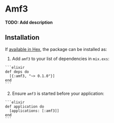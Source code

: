 # Amf3

**TODO: Add description**

## Installation

If [available in Hex](https://hex.pm/docs/publish), the package can be installed as:

  1. Add `amf3` to your list of dependencies in `mix.exs`:

    ```elixir
    def deps do
      [{:amf3, "~> 0.1.0"}]
    end
    ```

  2. Ensure `amf3` is started before your application:

    ```elixir
    def application do
      [applications: [:amf3]]
    end
    ```

